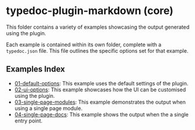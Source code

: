# typedoc-plugin-markdown (core)

This folder contains a variety of examples showcasing the output generated using the plugin.

Each example is contained within its own folder, complete with a `typedoc.json` file. This file outlines the specific options set for that example.

## Examples Index

- [01-default-options](./01-default-options): This example uses the default settings of the plugin.
- [02-ui-options](./02-ui-options): This example showcases how the UI can be customised using the plugin.
- [03-single-page-modules](./03-single-page-modules): This example demonstrates the output when using a single page module.
- [04-single-page-docs](./04-single-page-docs): This example shows the output when the a single entry point.
